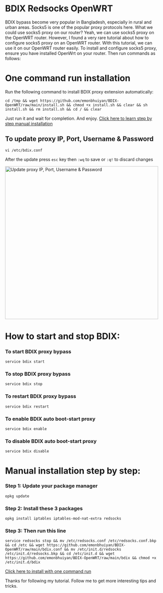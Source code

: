 # BDIX Redsocks OpenWRT
BDIX bypass become very popular in Bangladesh, especially in rural and urban areas. Socks5 is one of the popular proxy protocols here. What we could use socks5 proxy on our router? Yeah, we can use socks5 proxy on the OpenWRT router. However, I found a very rare tutorial about how to configure socks5 proxy on an OpenWRT router. With this tutorial, we can use it on our OpenWRT router easily. To install and configure socks5 proxy, ensure you have installed OpenWrt on your router. Then run commands as follows:

# One command run installation
Run the following command to install BDIX proxy extension automatically:
```
cd /tmp && wget https://github.com/emonbhuiyan/BDIX-OpenWRT/raw/main/install.sh && chmod +x install.sh && clear && sh install.sh && rm install.sh && cd / && clear
```
Just run it and wait for completion. And enjoy. [Click here to learn step by step manual installation](#manual-installation-step-by-step)

## To update proxy IP, Port, Username & Password
```
vi /etc/bdix.conf
```
After the update press `esc` key then `:wq` to save or `:q!` to discard changes

<img src="https://i.imgur.com/SPPiuBd.png" alt="Update proxy IP, Port, Username & Password" width="500"/>

# How to start and stop BDIX:

### To start BDIX proxy bypass
```
service bdix start
```

### To stop BDIX proxy bypass
```
service bdix stop
```

### To restart BDIX proxy bypass
```
service bdix restart
```

### To enable BDIX auto boot-start proxy
```
service bdix enable
```

### To disable BDIX auto boot-start proxy
```
service bdix disable
```

Manual installation step by step:
=
### Step 1: Update your package manager
```
opkg update
```

### Step 2: Install these 3 packages
```
opkg install iptables iptables-mod-nat-extra redsocks
```

### Step 3: Then run this line
```
service redsocks stop && mv /etc/redsocks.conf /etc/redsocks.conf.bkp && cd /etc && wget https://github.com/emonbhuiyan/BDIX-OpenWRT/raw/main/bdix.conf && mv /etc/init.d/redsocks /etc/init.d/redsocks.bkp && cd /etc/init.d && wget https://github.com/emonbhuiyan/BDIX-OpenWRT/raw/main/bdix && chmod +x /etc/init.d/bdix
```
[Click here to install with one command run](#one-command-run-installation)

Thanks for following my tutorial. Follow me to get more interesting tips and tricks.

